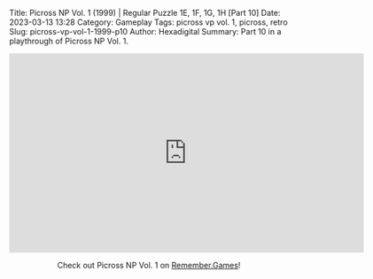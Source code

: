 Title: Picross NP Vol. 1 (1999) | Regular Puzzle 1E, 1F, 1G, 1H [Part 10]
Date: 2023-03-13 13:28
Category: Gameplay
Tags: picross vp vol. 1,  picross,  retro
Slug: picross-vp-vol-1-1999-p10
Author: Hexadigital
Summary: Part 10 in a playthrough of Picross NP Vol. 1.

<center><iframe src="https://www.youtube.com/embed/GHmVc6kSMf8?feature=oembed" allow="accelerometer; autoplay; encrypted-media; gyroscope; picture-in-picture" width="640" height="360" frameborder="0"></iframe>

Check out Picross NP Vol. 1 on [Remember.Games](https://remember.games/game/6791/picross-np-vol-1/)!</center>